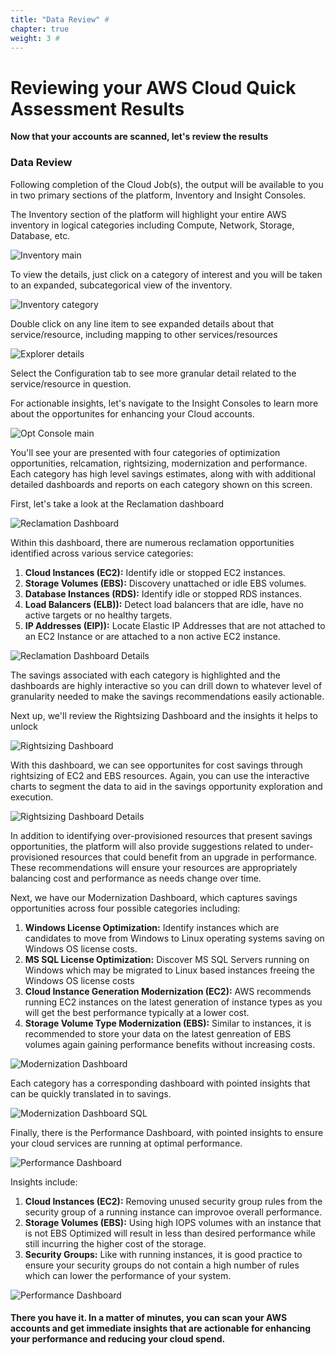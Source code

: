```yaml
---
title: "Data Review" # 
chapter: true
weight: 3 # 
---
```


# Reviewing your AWS Cloud Quick Assessment Results

**Now that your accounts are scanned, let's review the results**

### Data Review

Following completion of the Cloud Job(s), the output will be available to you in two primary sections of the platform, Inventory and Insight Consoles.

The Inventory section of the platform will highlight your entire AWS inventory in logical categories including Compute, Network, Storage, Database, etc.  

![Inventory main](/images/invmain.PNG)

To view the details, just click on a category of interest and you will be taken to an expanded, subcategorical view of the inventory.  

![Inventory category](/images/invcat.PNG)

Double click on any line item to see expanded details about that service/resource, including mapping to other services/resources

![Explorer details](/images/expdetails.PNG)

Select the Configuration tab to see more granular detail related to the service/resource in question.  

For actionable insights, let's navigate to the Insight Consoles to learn more about the opportunites for enhancing your Cloud accounts.  

![Opt Console main](/images/optconsolemain.PNG)

You'll see your are presented with four categories of optimization opportunities, relcamation, rightsizing, modernization and performance.  Each category has high level savings estimates, along with with additional detailed dashboards and reports on each category shown on this screen. 

First, let's take a look at the Reclamation dashboard

![Reclamation Dashboard](/images/recdash.PNG)

Within this dashboard, there are numerous reclamation opportunities identified across various service categories:
1. **Cloud Instances (EC2):** Identify idle or stopped EC2 instances.
2. **Storage Volumes (EBS):** Discovery unattached or idle EBS volumes.
3. **Database Instances (RDS):** Identify idle or stopped RDS instances.
4. **Load Balancers (ELB)):** Detect load balancers that are idle, have no active targets or no healthy targets.
5. **IP Addresses (EIP)):** Locate Elastic IP Addresses that are not attached to an EC2 Instance or are attached to a non active EC2 instance.  

![Reclamation Dashboard Details](/images/recdashdetails.PNG)

The savings associated with each category is highlighted and the dashboards are highly interactive so you can drill down to whatever level of granularity needed to make the savings recommendations easily actionable.  

Next up, we'll review the Rightsizing Dashboard and the insights it helps to unlock

![Rightsizing Dashboard](/images/rsizedash.PNG)

With this dashboard, we can see opportunites for cost savings through rightsizing of EC2 and EBS resources.  Again, you can use the interactive charts to segment the data to aid in the savings opportunity exploration and execution.  

![Rightsizing Dashboard Details](/images/rsizedashdetails.PNG)

In addition to identifying over-provisioned resources that present savings opportunities, the platform will also provide suggestions related to under-provisioned resources that could benefit from an upgrade in performance.  These recommendations will ensure your resources are appropriately balancing cost and performance as needs change over time.  


Next, we have our Modernization Dashboard, which captures savings opportunities across four possible categories including: 

1. **Windows License Optimization:** Identify instances which are candidates to move from Windows to Linux operating systems saving on Windows OS license costs.
2. **MS SQL License Optimization:** Discover MS SQL Servers running on Windows which may be migrated to Linux based instances freeing the Windows OS license costs
3. **Cloud Instance Generation Modernization (EC2):** AWS recommends running EC2 instances on the latest generation of instance types as you will get the best performance typically at a lower cost.
4. **Storage Volume Type Modernization (EBS):** Similar to instances, it is recommended to store your data on the latest genreation of EBS volumes again gaining performance benefits without increasing costs.

![Modernization Dashboard](/images/moderndash.PNG)

Each category has a corresponding dashboard with pointed insights that can be quickly translated in to savings.  

![Modernization Dashboard SQL](/images/moderndashsql.PNG)

Finally, there is the Performance Dashboard, with pointed insights to ensure your cloud services are running at optimal performance.  

![Performance Dashboard](/images/perfdash.PNG)

Insights include:

1. **Cloud Instances (EC2):** Removing unused security group rules from the security group of a running instance can improvoe overall performance.
2. **Storage Volumes (EBS):** Using high IOPS volumes with an instance that is not EBS Optimized will result in less than desired performance while still incurring the higher cost of the storage.
3. **Security Groups:** Like with running instances, it is good practice to ensure your security groups do not contain a high number of rules which can lower the performance of your system.

![Performance Dashboard](/images/perfdash2.PNG)


#### There you have it.  In a matter of minutes, you can scan your AWS accounts and get immediate insights that are actionable for enhancing your performance and reducing your cloud spend.


